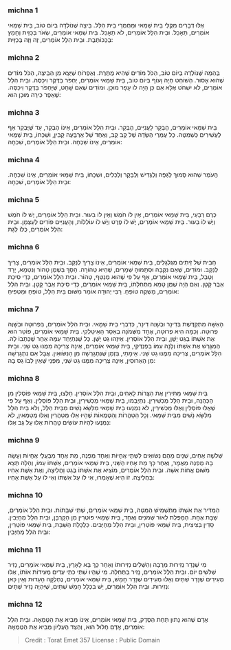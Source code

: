 
### michna 1
אֵלּוּ דְבָרִים מִקֻּלֵּי בֵית שַׁמַּאי וּמֵחֻמְרֵי בֵית הִלֵּל. בֵּיצָה שֶׁנּוֹלְדָה בְיוֹם טוֹב, בֵּית שַׁמַּאי אוֹמְרִים, תֵּאָכֵל. וּבֵית הִלֵּל אוֹמְרִים, לֹא תֵאָכֵל. בֵּית שַׁמַּאי אוֹמְרִים, שְׂאֹר בְּכַזַּיִת וְחָמֵץ בְּכַכּוֹתֶבֶת. וּבֵית הִלֵּל אוֹמְרִים, זֶה וָזֶה בְּכַזָּיִת: 

### michna 2
בְּהֵמָה שֶׁנּוֹלְדָה בְיוֹם טוֹב, הַכֹּל מוֹדִים שֶׁהִיא מֻתֶּרֶת. וְאֶפְרוֹחַ שֶׁיָּצָא מִן הַבֵּיצָה, הַכֹּל מוֹדִים שֶׁהוּא אָסוּר. הַשּׁוֹחֵט חַיָּה וָעוֹף בְּיוֹם טוֹב, בֵּית שַׁמַּאי אוֹמְרִים, יַחְפֹּר בַּדֶּקֶר וִיכַסֶּה. וּבֵית הִלֵּל אוֹמְרִים, לֹא יִשְׁחֹט אֶלָּא אִם כֵּן הָיָה לוֹ עָפָר מוּכָן. וּמוֹדִים שֶׁאִם שָׁחַט, שֶׁיַּחְפֹּר בַּדֶּקֶר וִיכַסֶּה. שֶׁאֵפֶר כִּירָה מוּכָן הוּא: 

### michna 3
בֵּית שַׁמַּאי אוֹמְרִים, הֶבְקֵר לָעֲנִיִּים, הֶבְקֵר. וּבֵית הִלֵּל אוֹמְרִים, אֵינוֹ הֶבְקֵר, עַד שֶׁיֻּבְקַר אַף לָעֲשִׁירִים כַּשְּׁמִטָּה. כָּל עָמְרֵי הַשָּׂדֶה שֶׁל קַב קַב, וְאֶחָד שֶׁל אַרְבָּעָה קַבִּין, וּשְׁכָחוֹ, בֵּית שַׁמַּאי אוֹמְרִים, אֵינוֹ שִׁכְחָה. וּבֵית הִלֵּל אוֹמְרִים, שִׁכְחָה: 

### michna 4
הָעֹמֶר שֶׁהוּא סָמוּךְ לַגַּפָּה וְלַגָּדִישׁ וְלַבָּקָר וְלַכֵּלִים, וּשְׁכָחוֹ, בֵּית שַׁמַּאי אוֹמְרִים, אֵינוֹ שִׁכְחָה. וּבֵית הִלֵּל אוֹמְרִים, שִׁכְחָה: 

### michna 5
כֶּרֶם רְבָעִי, בֵּית שַׁמַּאי אוֹמְרִים, אֵין לוֹ חֹמֶשׁ וְאֵין לוֹ בִעוּר. וּבֵית הִלֵּל אוֹמְרִים, יֶשׁ לוֹ חֹמֶשׁ וְיֶשׁ לוֹ בִעוּר. בֵּית שַׁמַּאי אוֹמְרִים, יֶשׁ לוֹ פֶרֶט וְיֶשׁ לוֹ עוֹלְלוֹת, וְהָעֲנִיִּים פּוֹדִים לְעַצְמָן. וּבֵית הִלֵּל אוֹמְרִים, כֻּלּוֹ לַגָּת: 

### michna 6
חָבִית שֶׁל זֵיתִים מְגֻלְגָּלִים, בֵּית שַׁמַּאי אוֹמְרִים, אֵינוֹ צָרִיךְ לְנַקֵּב. וּבֵית הִלֵּל אוֹמְרִים, צָרִיךְ לְנַקֵּב. וּמוֹדִים, שֶׁאִם נִקְּבָהּ וּסְתָמוּהָ שְׁמָרִים, שֶׁהִיא טְהוֹרָה. הַסָּךְ בְּשֶׁמֶן טָהוֹר וְנִטְמָא, יָרַד וְטָבַל, בֵּית שַׁמַּאי אוֹמְרִים, אַף עַל פִּי שֶׁהוּא מְנַטֵּף, טָהוֹר. וּבֵית הִלֵּל אוֹמְרִים, כְּדֵי סִיכַת אֵבֶר קָטָן. וְאִם הָיָה שֶׁמֶן טָמֵא מִתְּחִלָּתוֹ, בֵּית שַׁמַּאי אוֹמְרִים, כְּדֵי סִיכַת אֵבֶר קָטָן. וּבֵית הִלֵּל אוֹמְרִים, מַשְׁקֶה טוֹפֵחַ. רַבִּי יְהוּדָה אוֹמֵר מִשּׁוּם בֵּית הִלֵּל, טוֹפֵחַ וּמַטְפִּיחַ: 

### michna 7
הָאִשָּׁה מִתְקַדֶּשֶׁת בְּדִינָר וּבְשָׁוֶה דִינָר, כְּדִבְרֵי בֵית שַׁמָּאי. וּבֵית הִלֵּל אוֹמְרִים, בִּפְרוּטָה וּבְשָׁוֶה פְרוּטָה. וְכַמָּה הִיא פְרוּטָה, אֶחָד מִשְּׁמֹנָה בְאִסָּר הָאִיטַלְקִי. בֵּית שַׁמַּאי אוֹמְרִים, פּוֹטֵר הוּא אֶת אִשְׁתּוֹ בְגֵט יָשָׁן, וּבֵית הִלֵּל אוֹסְרִין. אֵיזֶהוּ גֵט יָשָׁן. כָּל שֶׁנִּתְיַחֵד עִמָּהּ אַחַר שֶׁכְּתָבוֹ לָהּ. הַמְגָרֵשׁ אֶת אִשְׁתּוֹ וְלָנָה עִמּוֹ בְפֻנְדְּקִי, בֵּית שַׁמַּאי אוֹמְרִים, אֵינָהּ צְרִיכָה מִמֶּנּוּ גֵט שֵׁנִי. וּבֵית הִלֵּל אוֹמְרִים, צְרִיכָה מִמֶּנּוּ גֵט שֵׁנִי. אֵימָתַי, בִּזְמַן שֶׁנִּתְגָּרְשָׁה מִן הַנִּשּׂוּאִין. אֲבָל אִם נִתְגָּרְשָׁה מִן הָאֵרוּסִין, אֵינָהּ צְרִיכָה מִמֶּנּוּ גֵט שֵׁנִי, מִפְּנֵי שֶׁאֵין לִבּוֹ גַס בָּהּ: 

### michna 8
בֵּית שַׁמַּאי מַתִּירִין אֶת הַצָּרוֹת לָאַחִים, וּבֵית הִלֵּל אוֹסְרִין. חָלְצוּ, בֵּית שַׁמַּאי פּוֹסְלִין מִן הַכְּהֻנָּה, וּבֵית הִלֵּל מַכְשִׁירִין. נִתְיַבְּמוּ, בֵּית שַׁמַּאי מַכְשִׁירִין, וּבֵית הִלֵּל פּוֹסְלִין. וְאַף עַל פִּי שֶׁאֵלּוּ פוֹסְלִין וְאֵלּוּ מַכְשִׁירִין, לֹא נִמְנְעוּ בֵית שַׁמַּאי מִלִּשָּׂא נָשִׁים מִבֵּית הִלֵּל, וְלֹא בֵית הִלֵּל מִלִּשָּׂא נָשִׁים מִבֵּית שַׁמָּאי. וְכָל הַטָּהֳרוֹת וְהַטֻּמְאוֹת שֶׁהָיוּ אֵלּוּ מְטַהֲרִין וְאֵלּוּ מְטַמְּאִין, לֹא נִמְנְעוּ לִהְיוֹת עוֹשִׂים טָהֳרוֹת אֵלּוּ עַל גַּב אֵלּוּ: 

### michna 9
שְׁלֹשָׁה אַחִים, שְׁנַיִם מֵהֶם נְשׂוּאִים לִשְׁתֵּי אֲחָיוֹת וְאֶחָד מֻפְנֶה, מֵת אֶחָד מִבַּעֲלֵי אֲחָיוֹת וְעָשָׂה בָהּ מֻפְנֶה מַאֲמָר, וְאַחַר כָּךְ מֵת אָחִיו הַשֵּׁנִי, בֵּית שַׁמַּאי אוֹמְרִים, אִשְׁתּוֹ עִמּוֹ, וְהַלָּה תֵּצֵא מִשּׁוּם אֲחוֹת אִשָּׁה. וּבֵית הִלֵּל אוֹמְרִים, מוֹצִיא אֶת אִשְׁתּוֹ בְּגֵט וַחֲלִיצָה, וְאֶת אֵשֶׁת אָחִיו בַּחֲלִיצָה. זוֹ הִיא שֶׁאָמְרוּ, אִי לוֹ עַל אִשְׁתּוֹ וְאִי לוֹ עַל אֵשֶׁת אָחִיו: 

### michna 10
הַמַּדִּיר אֶת אִשְׁתּוֹ מִתַּשְׁמִישׁ הַמִּטָּה, בֵּית שַׁמַּאי אוֹמְרִים, שְׁתֵּי שַׁבָּתוֹת. וּבֵית הִלֵּל אוֹמְרִים, שַׁבָּת אֶחָת. הַמַּפֶּלֶת לְאוֹר שְׁמֹנִים וְאֶחָד, בֵּית שַׁמַּאי פּוֹטְרִין מִן הַקָּרְבָּן, וּבֵית הִלֵּל מְחַיְּבִין. סָדִין בְּצִיצִית, בֵּית שַׁמַּאי פּוֹטְרִין, וּבֵית הִלֵּל מְחַיְּבִים. כַּלְכָּלַת הַשַּׁבָּת, בֵּית שַׁמַּאי פּוֹטְרִין, וּבֵית הִלֵּל מְחַיְּבִין: 

### michna 11
מִי שֶׁנָּדַר נְזִירוּת מְרֻבָּה וְהִשְׁלִים נְזִירוּתוֹ וְאַחַר כָּךְ בָּא לָאָרֶץ, בֵּית שַׁמַּאי אוֹמְרִים, נָזִיר שְׁלֹשִׁים יוֹם. וּבֵית הִלֵּל אוֹמְרִים, נָזִיר בַּתְּחִלָּה. מִי שֶׁהָיוּ שְׁתֵּי כִתֵּי עֵדִים מְעִידוֹת אוֹתוֹ, אֵלּוּ מְעִידִים שֶׁנָּדַר שְׁתַּיִם וְאֵלּוּ מְעִידִים שֶׁנָּדַר חָמֵשׁ, בֵּית שַׁמַּאי אוֹמְרִים, נֶחְלְקָה הָעֵדוּת וְאֵין כָּאן נְזִירוּת. וּבֵית הִלֵּל אוֹמְרִים, יֵשׁ בִּכְלָל חָמֵשׁ שְׁתַּיִם, שֶׁיִּהְיֶה נָזִיר שְׁתָּיִם: 

### michna 12
אָדָם שֶׁהוּא נָתוּן תַּחַת הַסֶּדֶק, בֵּית שַׁמַּאי אוֹמְרִים, אֵינוֹ מֵבִיא אֶת הַטֻּמְאָה. וּבֵית הִלֵּל אוֹמְרִים, אָדָם חָלוּל הוּא, וְהַצַּד הָעֶלְיוֹן מֵבִיא אֶת הַטֻּמְאָה: 

>Credit : Torat Emet 357
>License : Public Domain 